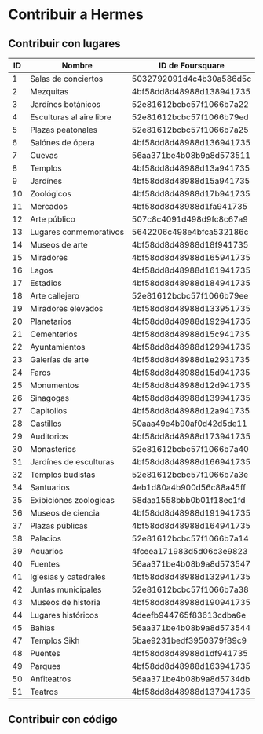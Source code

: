 # Contribuir a Hermes

## Contribuir con lugares

| ID  | Nombre                   | ID de Foursquare         |
| --- | ------------------------ | ------------------------ |
| 1   | Salas de conciertos      | 5032792091d4c4b30a586d5c |
| 2   | Mezquitas                | 4bf58dd8d48988d138941735 |
| 3   | Jardínes botánicos       | 52e81612bcbc57f1066b7a22 |
| 4   | Esculturas al aire libre | 52e81612bcbc57f1066b79ed |
| 5   | Plazas peatonales        | 52e81612bcbc57f1066b7a25 |
| 6   | Salónes de ópera         | 4bf58dd8d48988d136941735 |
| 7   | Cuevas                   | 56aa371be4b08b9a8d573511 |
| 8   | Templos                  | 4bf58dd8d48988d13a941735 |
| 9   | Jardínes                 | 4bf58dd8d48988d15a941735 |
| 10  | Zoológicos               | 4bf58dd8d48988d17b941735 |
| 11  | Mercados                 | 4bf58dd8d48988d1fa941735 |
| 12  | Arte público             | 507c8c4091d498d9fc8c67a9 |
| 13  | Lugares conmemorativos   | 5642206c498e4bfca532186c |
| 14  | Museos de arte           | 4bf58dd8d48988d18f941735 |
| 15  | Miradores                | 4bf58dd8d48988d165941735 |
| 16  | Lagos                    | 4bf58dd8d48988d161941735 |
| 17  | Estadios                 | 4bf58dd8d48988d184941735 |
| 18  | Arte callejero           | 52e81612bcbc57f1066b79ee |
| 19  | Miradores elevados       | 4bf58dd8d48988d133951735 |
| 20  | Planetarios              | 4bf58dd8d48988d192941735 |
| 21  | Cementerios              | 4bf58dd8d48988d15c941735 |
| 22  | Ayuntamientos            | 4bf58dd8d48988d129941735 |
| 23  | Galerías de arte         | 4bf58dd8d48988d1e2931735 |
| 24  | Faros                    | 4bf58dd8d48988d15d941735 |
| 25  | Monumentos               | 4bf58dd8d48988d12d941735 |
| 26  | Sinagogas                | 4bf58dd8d48988d139941735 |
| 27  | Capitolios               | 4bf58dd8d48988d12a941735 |
| 28  | Castillos                | 50aaa49e4b90af0d42d5de11 |
| 29  | Auditorios               | 4bf58dd8d48988d173941735 |
| 30  | Monasterios              | 52e81612bcbc57f1066b7a40 |
| 31  | Jardínes de esculturas   | 4bf58dd8d48988d166941735 |
| 32  | Templos budistas         | 52e81612bcbc57f1066b7a3e |
| 34  | Santuarios               | 4eb1d80a4b900d56c88a45ff |
| 35  | Exibiciónes zoologicas   | 58daa1558bbb0b01f18ec1fd |
| 36  | Museos de ciencia        | 4bf58dd8d48988d191941735 |
| 37  | Plazas públicas          | 4bf58dd8d48988d164941735 |
| 38  | Palacios                 | 52e81612bcbc57f1066b7a14 |
| 39  | Acuarios                 | 4fceea171983d5d06c3e9823 |
| 40  | Fuentes                  | 56aa371be4b08b9a8d573547 |
| 41  | Iglesias y catedrales    | 4bf58dd8d48988d132941735 |
| 42  | Juntas municipales       | 52e81612bcbc57f1066b7a38 |
| 43  | Museos de historia       | 4bf58dd8d48988d190941735 |
| 44  | Lugares históricos       | 4deefb944765f83613cdba6e |
| 45  | Bahías                   | 56aa371be4b08b9a8d573544 |
| 47  | Templos Sikh             | 5bae9231bedf3950379f89c9 |
| 48  | Puentes                  | 4bf58dd8d48988d1df941735 |
| 49  | Parques                  | 4bf58dd8d48988d163941735 |
| 50  | Anfiteatros              | 56aa371be4b08b9a8d5734db |
| 51  | Teatros                  | 4bf58dd8d48988d137941735 |

## Contribuir con código
